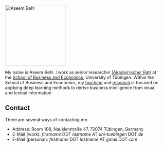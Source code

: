 <img src="https://uni-tuebingen.de/fileadmin/_processed_/a/3/csm_Aseem_Behl_0c2171a784.jpg" alt="Aseem Behl" width="200"/>

My name is Aseem Behl. I work as senior researcher [(Akademischer Rat)](https://ineed.coffee/post/what-the-hell-is-an-akademischer-rat) at the [School of Business and Economics](https://uni-tuebingen.de/en/faculties/faculty-of-economics-and-social-sciences/subjects/school-of-business-and-economics/school-of-business-and-economics/business-and-economics/), University of Tübingen. Within the School of Business and Economics, my [teaching](./teaching.html) and [research](./research.html) is focused on applying deep learning methods to derive business intelligence from visual and textual information.


<!--- * [Students](./students.html) --->

## Contact
There are several ways of contacting me.

* Address: Room 108, Nauklerstraße 47, 72074 Tübingen, Germany
* E-Mail (work): *firstname* DOT *lastname* AT *uni-tuebingen* DOT *de*
* E-Mail (personal): *firstname* DOT *lastname* AT *gmail* DOT *com*
